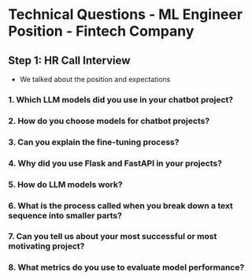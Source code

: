 # Technical Questions - ML Engineer Position - Fintech Company

## Step 1: HR Call Interview 
* We talked about the position and expectations

### 1. Which LLM models did you use in your chatbot project?

### 2. How do you choose models for chatbot projects?

### 3. Can you explain the fine-tuning process?

### 4. Why did you use Flask and FastAPI in your projects?

### 5. How do LLM models work?

### 6. What is the process called when you break down a text sequence into smaller parts?

### 7. Can you tell us about your most successful or most motivating project?

### 8. What metrics do you use to evaluate model performance?
